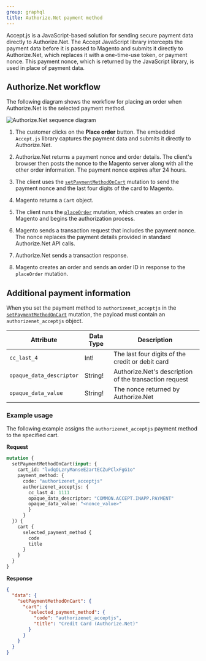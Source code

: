 ```yaml
---
group: graphql
title: Authorize.Net payment method
---
```


Accept.js is a JavaScript-based solution for sending secure payment data directly to Authorize.Net. The Accept JavaScript library intercepts the payment data before it is passed to Magento and submits it directly to Authorize.Net, which replaces it with a one-time-use token, or payment nonce. This payment nonce, which is returned by the JavaScript library, is used in place of payment data.

## Authorize.Net workflow

The following diagram shows the workflow for placing an order when Authorize.Net is the selected payment method.

![Authorize.Net sequence diagram]({{site.baseurl}}/common/images/graphql/authorize-net.svg)

1. The customer clicks on the **Place order** button. The embedded `Accept.js` library captures the payment data and submits it directly to Authorize.Net.

1. Authorize.Net returns a payment nonce and order details. The client's browser then posts the nonce to the Magento server along with all the other order information. The payment nonce expires after 24 hours.

1. The client uses the [`setPaymentMethodOnCart`]({{page.baseurl}}/graphql/mutations/set-payment-method.html) mutation to send the payment nonce and the last four digits of the card to Magento.

1. Magento returns a `Cart` object.

1. The client runs the [`placeOrder`]({{page.baseurl}}/graphql/mutations/place-order.html) mutation, which creates an order in Magento and begins the authorization process.

1. Magento sends a transaction request that includes the payment nonce. The nonce replaces the payment details provided in standard Authorize.Net API calls.

1. Authorize.Net sends a transaction response.

1. Magento creates an order and sends an order ID in response to the `placeOrder` mutation.

## Additional payment information

When you set the payment method to `authorizenet_acceptjs` in the [`setPaymentMethodOnCart`]({{page.baseurl}}/graphql/mutations/set-payment-method.html) mutation, the payload must contain an `authorizenet_acceptjs` object.

Attribute |  Data Type | Description
--- | --- | ---
`cc_last_4` | Int! | The last four digits of the credit or debit card
`opaque_data_descriptor` | String! | Authorize.Net's description of the transaction request
`opaque_data_value` | String! | The nonce returned by Authorize.Net

### Example usage

The following example assigns the `authorizenet_acceptjs` payment method to the specified cart.

**Request**

```graphql
mutation {
  setPaymentMethodOnCart(input: {
    cart_id: "lvdqOLzryManseE2artECZuPClxFgG1o"
    payment_method: {
      code: "authorizenet_acceptjs"
      authorizenet_acceptjs: {
        cc_last_4: 1111
        opaque_data_descriptor: "COMMON.ACCEPT.INAPP.PAYMENT"
        opaque_data_value: "<nonce_value>"
        }
      }
  }) {
    cart {
      selected_payment_method {
        code
        title
      }
    }
  }
}
```

**Response**

```json
{
  "data": {
    "setPaymentMethodOnCart": {
      "cart": {
        "selected_payment_method": {
          "code": "authorizenet_acceptjs",
          "title": "Credit Card (Authorize.Net)"
        }
      }
    }
  }
}
```
